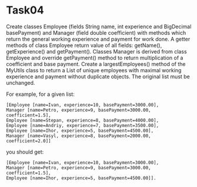 # Task04

Create classes Employee (fields String name, int experience and BigDecimal basePayment) and Manager (field double
coefficient) with methods which return the general working experience and payment for work done.
A getter methods of class Employee return value of all fields: getName(), getExperience() and getPayment().
Classes Manager is derived from class Employee and override getPayment() method to return multiplication of a
coefficient and base payment.
Create a largestEmployees() method of the MyUtils class to return a List of unique employees with maximal working
experience and payment without duplicate objects.
The original list must be unchanged.

For example, for a given list:
````
[Employee [name=Ivan, experience=10, basePayment=3000.00],
Manager [name=Petro, experience=9, basePayment=3000.00, coefficient=1.5],
Employee [name=Stepan, experience=8, basePayment=4000.00], 
Employee [name=Andriy, experience=7, basePayment=3500.00],
Employee [name=Ihor, experience=5, basePayment=4500.00],
Manager [name=Vasyl, experience=8, basePayment=2000.00, coefficient=2.0]]
````
you should get:
````
[Employee [name=Ivan, experience=10, basePayment=3000.00],
Manager [name=Petro, experience=9, basePayment=3000.00, coefficient=1.5],
Employee [name=Ihor, experience=5, basePayment=4500.00]].
````